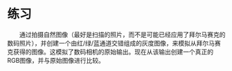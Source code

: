 # 练习

&emsp;&emsp;通过拍摄自然图像（最好是扫描的照片，而不是可能已经应用了拜尔马赛克的数码照片），并创建一个由红/绿/蓝通道交错组成的灰度图像，来模拟从拜尔马赛克获得的图像。这模拟了数码相机的原始输出。现在从该输出创建一个真正的RGB图像，并与原始图像进行比较。
